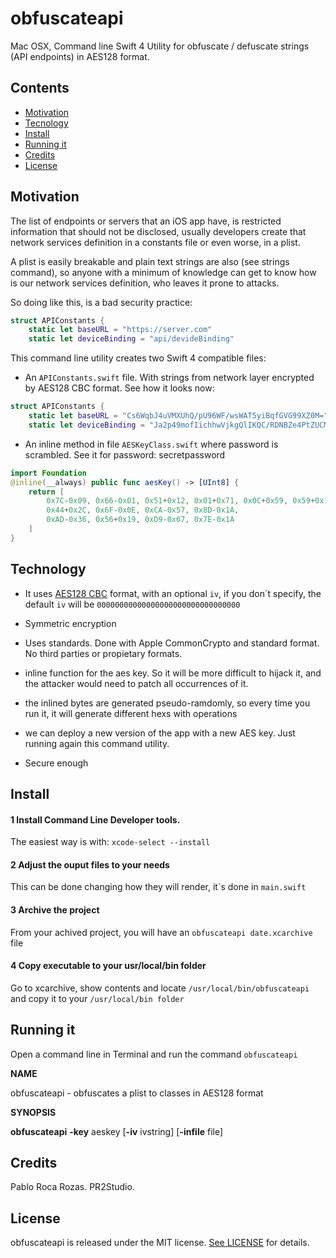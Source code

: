 # obfuscateapi

Mac OSX, Command line Swift 4 Utility for obfuscate / defuscate strings (API endpoints) in AES128 format.

## Contents

- [Motivation](#motivation)
- [Tecnology](#technology)
- [Install](#install)
- [Running it](#running-it)
- [Credits](#credits)
- [License](#license)

## Motivation

The list of endpoints or servers that an iOS app have, is restricted information that should not be disclosed, usually developers create that network services definition in a constants file or even worse, in a plist.

A plist is easily breakable and plain text strings are also (see strings command), so anyone with a minimum of knowledge can get to know how is our network services definition, who leaves it prone to attacks.

So doing like this, is a bad security practice:

```swift
struct APIConstants {
    static let baseURL = "https://server.com"
    static let deviceBinding = "api/devideBinding"
```

This command line utility creates two Swift 4 compatible files:

- An ```APIConstants.swift``` file. With strings from network layer encrypted by AES128 CBC format. See how it looks now:

```swift
struct APIConstants {
    static let baseURL = "Cs6WqbJ4uVMXUhQ/pU96WF/wsWAT5yiBqfGVG99XZ0M="
    static let deviceBinding = "Ja2p49mofIichhwVjkgQlIKQC/RDNBZe4PtZUCMaYCY="
```

- An inline method in file ```AESKeyClass.swift``` where password is scrambled. See it for password: secretpassword

```swift
import Foundation
@inline(__always) public func aesKey() -> [UInt8] {
    return [
        0x7C-0x09, 0x66-0x01, 0x51+0x12, 0x01+0x71, 0x0C+0x59, 0x59+0x1B,
        0x44+0x2C, 0x6F-0x0E, 0xCA-0x57, 0x8D-0x1A,
        0xAD-0x36, 0x56+0x19, 0xD9-0x67, 0x7E-0x1A
    ]
}
```
## Technology

* It uses [AES128 CBC](https://tools.ietf.org/html/rfc3602) format, with an optional ```iv```, if you don´t specify, the default ```iv``` will be ```00000000000000000000000000000000```

* Symmetric encryption

* Uses standards. Done with Apple CommonCrypto and standard format. No third parties or propietary formats.

* inline function for the aes key. So it will be more difficult to hijack it, and the attacker would need to patch all occurrences of it.

* the inlined bytes are generated pseudo-ramdomly, so every time you run it, it will generate different hexs with operations

* we can deploy a new version of the app with a new AES key. Just running again this command utility.

* Secure enough

## Install

#### 1 Install Command Line Developer tools.

The easiest way is with: ```xcode-select --install```

#### 2 Adjust the ouput files to your needs

This can be done changing how they will render, it´s done in ```main.swift```

#### 3 Archive the project

From your achived project, you will have an ```obfuscateapi date.xcarchive``` file

#### 4 Copy executable to your usr/local/bin folder

Go to xcarchive, show contents and locate  ```/usr/local/bin/obfuscateapi``` and copy it to your ```/usr/local/bin folder```

## Running it

Open a command line in Terminal and run the command ```obfuscateapi```

**NAME** 

obfuscateapi - obfuscates a plist to classes in AES128 format

**SYNOPSIS**

   **obfuscateapi** **-key** aeskey [**-iv** ivstring] [**-infile** file]

## Credits

Pablo Roca Rozas. PR2Studio.

## License

obfuscateapi is released under the MIT license. [See LICENSE](https://github.com/pabloroca/obfuscateapi/blob/master/LICENSE) for details.
